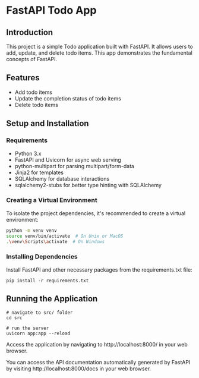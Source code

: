 # FastAPI Todo App

## Introduction

This project is a simple Todo application built with FastAPI. It allows users to add, update, and delete todo items. This app demonstrates the fundamental concepts of FastAPI.

## Features

- Add todo items
- Update the completion status of todo items
- Delete todo items

## Setup and Installation

### Requirements

- Python 3.x
- FastAPI and Uvicorn for async web serving
- python-multipart for parsing multipart/form-data
- Jinja2 for templates
- SQLAlchemy for database interactions
- sqlalchemy2-stubs for better type hinting with SQLAlchemy

### Creating a Virtual Environment

To isolate the project dependencies, it's recommended to create a virtual environment:

```bash
python -m venv venv
source venv/bin/activate  # On Unix or MacOS
.\venv\Scripts\activate  # On Windows
```

### Installing Dependencies

Install FastAPI and other necessary packages from the requirements.txt file:

```
pip install -r requirements.txt
```

## Running the Application

```
# navigate to src/ folder
cd src

# run the server
uvicorn app:app --reload
```

Access the application by navigating to http://localhost:8000/ in your web browser.

You can access the API documentation automatically generated by FastAPI by visiting http://localhost:8000/docs in your web browser.
